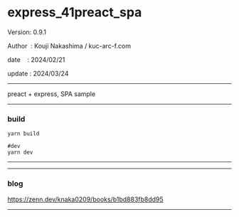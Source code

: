 ﻿# express_41preact_spa

 Version: 0.9.1

 Author  : Kouji Nakashima / kuc-arc-f.com

 date    : 2024/02/21

 update : 2024/03/24 

***

preact + express, SPA sample

***
### build

```
yarn build

#dev
yarn dev

```

***


***
### blog

https://zenn.dev/knaka0209/books/b1bd883fb8dd95

***


